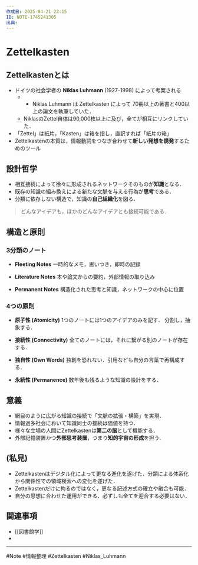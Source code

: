 ```yaml
---
作成日: 2025-04-21 22:15
ID: NOTE-1745241305
出典:
---
```


# Zettelkasten

## Zettelkastenとは

- ドイツの社会学者の **Niklas Luhmann** (1927-1998) によって考案される 
	- - Niklas Luhmann は Zettelkasten によって 70冊以上の著書と400以上の論文を執筆していた．
	- NiklasのZettel自体は90,000枚以上に及び，全てが相互にリンクしていた．
- 「Zettel」は紙片，「Kasten」は箱を指し，直訳すれば「紙片の箱」
- Zettelkastenの本質は，情報動詞をつなぎ合わせて**新しい発想を誘発**するためのツール
## 設計哲学

- 相互接続によって徐々に形成されるネットワークそのものが**知識**となる．
- 既存の知識の組み換えによる新たな文脈を与える行為が**思考**である．
- 分類に依存しない構造で，知識の**自己組織化**を図る．

> どんなアイデアも，ほかのどんなアイデアとも接続可能である．

## 構造と原則

### 3分類のノート

- **Fleeting Notes**
	一時的なメモ，思いつき，即時の記録

- **Literature Notes**
	本や論文からの要約，外部情報の取り込み

- **Permanent Notes**
	構造化された思考と知識，ネットワークの中心に位置
### 4つの原則

- **原子性 (Atomicity)**
	1つのノートには1つのアイデアのみを記す．
	分割し，抽象する．

- **接続性 (Connectivity)**
	全てのノートには，それに繋がる別のノートが存在する．

- **独自性 (Own Words)**
	独創を恐れない．引用なども自分の言葉で再構成する．

- **永続性 (Permanence)**
	数年後も残るような知識の設計をする．

## 意義

- 網目のように広がる知識の接続で「文脈の拡張・構築」を実現．
- 情報過多社会において知識同士の接続は価値を持つ．
- 様々な立場の人間にZettelkastenは**第二の脳**として機能する．
- 外部記憶装置かつ**外部思考装置**，つまり**知的宇宙の形成**を担う．

## (私見)

- Zettelkastenはデジタル化によって更なる進化を遂げた．分類による体系化から関係性での領域検索への変化を遂げた．
- Zettelkastenだけに拘るのではなく，更なる記述方式の確立や融合も可能．
- 自分の思想に合わせた運用ができる．必ずしも全てを迎合する必要はない．

## 関連事項

- [[図書館学]]
- 

---
#Note #情報整理 #Zettelkasten #Niklas_Luhmann 